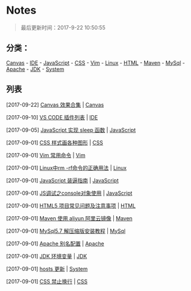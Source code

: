 # Notes

> 最后更新时间：2017-9-22 10:50:55

## 分类：

[Canvas](https://github.com/16free/notes/issues?q=is%3Aissue+is%3Aopen+label%3ACanvas) - [IDE](https://github.com/16free/notes/issues?q=is%3Aissue+is%3Aopen+label%3AIDE) - [JavaScript](https://github.com/16free/notes/issues?q=is%3Aissue+is%3Aopen+label%3AJavaScript) - [CSS](https://github.com/16free/notes/issues?q=is%3Aissue+is%3Aopen+label%3ACSS) - [Vim](https://github.com/16free/notes/issues?q=is%3Aissue+is%3Aopen+label%3AVim) - [Linux](https://github.com/16free/notes/issues?q=is%3Aissue+is%3Aopen+label%3ALinux) - [HTML](https://github.com/16free/notes/issues?q=is%3Aissue+is%3Aopen+label%3AHTML) - [Maven](https://github.com/16free/notes/issues?q=is%3Aissue+is%3Aopen+label%3AMaven) - [MySql](https://github.com/16free/notes/issues?q=is%3Aissue+is%3Aopen+label%3AMySql) - [Apache](https://github.com/16free/notes/issues?q=is%3Aissue+is%3Aopen+label%3AApache) - [JDK](https://github.com/16free/notes/issues?q=is%3Aissue+is%3Aopen+label%3AJDK) - [System](https://github.com/16free/notes/issues?q=is%3Aissue+is%3Aopen+label%3ASystem)


## 列表

[2017-09-22] [Canvas 效果合集](https://github.com/16free/notes/issues/15) | [Canvas](https://github.com/16free/notes/issues?q=is%3Aissue+is%3Aopen+label%3ACanvas)

[2017-09-10] [VS CODE 插件列表](https://github.com/16free/notes/issues/14) | [IDE](https://github.com/16free/notes/issues?q=is%3Aissue+is%3Aopen+label%3AIDE)

[2017-09-05] [JavaScript 实现 sleep 函数](https://github.com/16free/notes/issues/13) | [JavaScript](https://github.com/16free/notes/issues?q=is%3Aissue+is%3Aopen+label%3AJavaScript)

[2017-09-01] [CSS 样式画各种图形](https://github.com/16free/notes/issues/12) | [CSS](https://github.com/16free/notes/issues?q=is%3Aissue+is%3Aopen+label%3ACSS)

[2017-09-01] [Vim 常用命令](https://github.com/16free/notes/issues/11) | [Vim](https://github.com/16free/notes/issues?q=is%3Aissue+is%3Aopen+label%3AVim)

[2017-09-01] [Linux中rm -rf命令的正确用法](https://github.com/16free/notes/issues/10) | [Linux](https://github.com/16free/notes/issues?q=is%3Aissue+is%3Aopen+label%3ALinux)

[2017-09-01] [JavaScript 装逼指南](https://github.com/16free/notes/issues/9) | [JavaScript](https://github.com/16free/notes/issues?q=is%3Aissue+is%3Aopen+label%3AJavaScript)

[2017-09-01] [JS调试之console对象使用](https://github.com/16free/notes/issues/8) | [JavaScript](https://github.com/16free/notes/issues?q=is%3Aissue+is%3Aopen+label%3AJavaScript)

[2017-09-01] [HTML5 项目常见问题及注意事项](https://github.com/16free/notes/issues/7) | [HTML](https://github.com/16free/notes/issues?q=is%3Aissue+is%3Aopen+label%3AHTML)

[2017-09-01] [Maven 使用 aliyun 阿里云镜像](https://github.com/16free/notes/issues/6) | [Maven](https://github.com/16free/notes/issues?q=is%3Aissue+is%3Aopen+label%3AMaven)

[2017-09-01] [MySql5.7 解压缩版安装教程](https://github.com/16free/notes/issues/5) | [MySql](https://github.com/16free/notes/issues?q=is%3Aissue+is%3Aopen+label%3AMySql)

[2017-09-01] [Apache 别名配置](https://github.com/16free/notes/issues/4) | [Apache](https://github.com/16free/notes/issues?q=is%3Aissue+is%3Aopen+label%3AApache)

[2017-09-01] [JDK 环境变量](https://github.com/16free/notes/issues/3) | [JDK](https://github.com/16free/notes/issues?q=is%3Aissue+is%3Aopen+label%3AJDK)

[2017-09-01] [hosts 更新](https://github.com/16free/notes/issues/2) | [System](https://github.com/16free/notes/issues?q=is%3Aissue+is%3Aopen+label%3ASystem)

[2017-09-01] [CSS 禁止换行](https://github.com/16free/notes/issues/1) | [CSS](https://github.com/16free/notes/issues?q=is%3Aissue+is%3Aopen+label%3ACSS)

